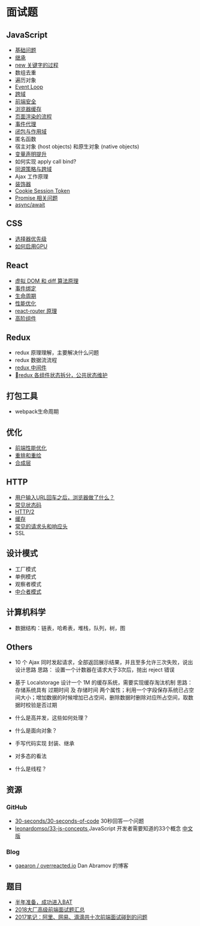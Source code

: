 # 面试题

## JavaScript

- [基础问题](./面试初级问题.md)
- [继承](../JavaScript/继承.md)
- [new 关键字的过程](./new关键字的过程.md)
- 数组去重
- 遍历对象
- [Event Loop](./Event%20Loop.md)
- [跨域](./跨域.md)
- [前端安全](./前端安全.md)
- [浏览器缓存](../HTTP/浏览器缓存机制剖析.md)
- [页面渲染的流程](./浏览器.md)
- [事件代理](../JavaScript/事件委托.md)
- [闭包与作用域](../JavaScript/闭包.md)
- 匿名函数
- 宿主对象 (host objects) 和原生对象 (native objects)
- [变量声明提升](./变量提升&函数提升.md)
- 如何实现 apply call bind?
- [同源策略与跨域](./跨域.md)
- Ajax 工作原理
- [装饰器](../JavaScript/Decorator.md)
- [Cookie Session Token](./cookie,%20session,%20token.md)
- [Promise 相关问题](../JavaScript/Promise/README.md)
- [async/await](../JavaScript/async&await.md)

## CSS

- [选择器优先级](../CSS/CSS优先级.md)
- [如何启用GPU](../CSS/硬件加速.md)

## React

- [虚拟 DOM 和 diff 算法原理](../React/React%20diff.md)
- [事件绑定](../React/Understanding%20React/Events.md)
- [生命周期](../React/Understanding%20React/lifeCycle.md)
- [性能优化](../React/React%20优化.md)
- [react-router 原理](../React/React%20Router.md)
- [高阶组件](../React/Understanding%20React/HOC.md)

## Redux

- redux 原理理解，主要解决什么问题
- redux 数据流流程
- [redux 中间件](../State/Redux/中间件.md)
- [redux 各组件状态拆分，公共状态维护](../State/探索Redux的最佳实践.md)

## 打包工具

- webpack生命周期

## 优化

- [前端性能优化](./性能优化指南.md)
- [重排和重绘](./重排&重绘.md)
- [合成层](http://taobaofed.org/blog/2016/04/25/performance-composite/)

## HTTP

- [用户输入URL回车之后，浏览器做了什么？](../HTTP/从输入URL到页面加载发生了什么.md)
- [常见状态码](../HTTP/状态码.md)
- [HTTP/2](../HTTP/HTTP2.md)
- [缓存](../HTTP/缓存.md)
- [常见的请求头和响应头](../HTTP/Headers.md)
- SSL

## 设计模式

- 工厂模式
- 单例模式
- 观察者模式
- [中介者模式](../Design%20Pattern/中介者模式.md)

## 计算机科学

- 数据结构：链表，哈希表，堆栈，队列，树，图

## Others

- 10 个 Ajax 同时发起请求，全部返回展示结果，并且至多允许三次失败，说出设计思路
  思路： 设置一个计数器在请求大于3次后，抛出 reject 错误

- 基于 Localstorage 设计一个 1M 的缓存系统，需要实现缓存淘汰机制
  思路：存储系统具有 过期时间 及 存储时间 两个属性；利用一个字段保存系统已占空间大小；增加数据的时候增加已占空间，删除数据时删除对应所占空间，取数据时校验是否过期

- 什么是高并发，这些如何处理？
- 什么是面向对象？
- 手写代码实现 封装、继承
- 对多态的看法
- 什么是线程？

## 资源

### GitHub

- [30-seconds/30-seconds-of-code](https://github.com/30-seconds/30-seconds-of-code)
    30秒回答一个问题
- [leonardomso/33-js-concepts ](https://github.com/leonardomso/33-js-concepts)
    JavaScript 开发者需要知道的33个概念 [中文版](https://github.com/stephentian/33-js-concepts)

### Blog

- [gaearon / overreacted.io](https://github.com/gaearon/overreacted.io)
    Dan Abramov 的博客

## 题目

- [半年准备，成功进入BAT](https://github.com/brickspert/blog/issues/16)
- [2018大厂高级前端面试题汇总](https://github.com/yygmind/blog/issues/5)
- [2017笔记：阿里、网易、滴滴共十次前端面试碰到的问题](https://zhoukekestar.github.io/notes/2017/06/07/interview-answers.html)
